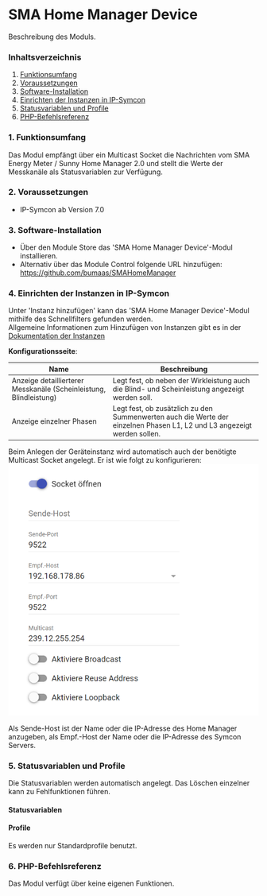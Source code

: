 # SMA Home Manager Device
Beschreibung des Moduls.

### Inhaltsverzeichnis

1. [Funktionsumfang](#1-funktionsumfang)
2. [Voraussetzungen](#2-voraussetzungen)
3. [Software-Installation](#3-software-installation)
4. [Einrichten der Instanzen in IP-Symcon](#4-einrichten-der-instanzen-in-ip-symcon)
5. [Statusvariablen und Profile](#5-statusvariablen-und-profile)
6. [PHP-Befehlsreferenz](#6-php-befehlsreferenz)

### 1. Funktionsumfang

Das Modul empfängt über ein Multicast Socket die Nachrichten vom SMA Energy Meter / Sunny Home Manager 2.0 und stellt die Werte der Messkanäle als Statusvariablen zur Verfügung.


### 2. Voraussetzungen

- IP-Symcon ab Version 7.0

### 3. Software-Installation

* Über den Module Store das 'SMA Home Manager Device'-Modul installieren.
* Alternativ über das Module Control folgende URL hinzufügen: https://github.com/bumaas/SMAHomeManager


### 4. Einrichten der Instanzen in IP-Symcon

 Unter 'Instanz hinzufügen' kann das 'SMA Home Manager Device'-Modul mithilfe des Schnellfilters gefunden werden.  
 Allgemeine Informationen zum Hinzufügen von Instanzen gibt es in der [Dokumentation der Instanzen](https://www.symcon.de/service/dokumentation/konzepte/instanzen/#Instanz_hinzufügen)

__Konfigurationsseite__:

| Name                                                               | Beschreibung                                                                                                            |
|--------------------------------------------------------------------|-------------------------------------------------------------------------------------------------------------------------|
| Anzeige detaillierterer Messkanäle (Scheinleistung, Blindleistung) | Legt fest, ob neben der Wirkleistung auch die Blind- und Scheinleistung angezeigt werden soll.                          |
| Anzeige einzelner Phasen                                           | Legt fest, ob zusätzlich zu den Summenwerten auch die Werte der einzelnen Phasen L1, L2 und L3 angezeigt werden sollen. |

Beim Anlegen der Geräteinstanz wird automatisch auch der benötigte Multicast Socket angelegt. Er ist wie folgt zu konfigurieren:
![MulticastSocket.png](imgs%2FMulticastSocket.png)

Als Sende-Host ist der Name oder die IP-Adresse des Home Manager anzugeben, als Empf.-Host der Name oder die IP-Adresse des Symcon Servers. 

### 5. Statusvariablen und Profile

Die Statusvariablen werden automatisch angelegt. Das Löschen einzelner kann zu Fehlfunktionen führen.

#### Statusvariablen

#### Profile

Es werden nur Standardprofile benutzt.

### 6. PHP-Befehlsreferenz

Das Modul verfügt über keine eigenen Funktionen.